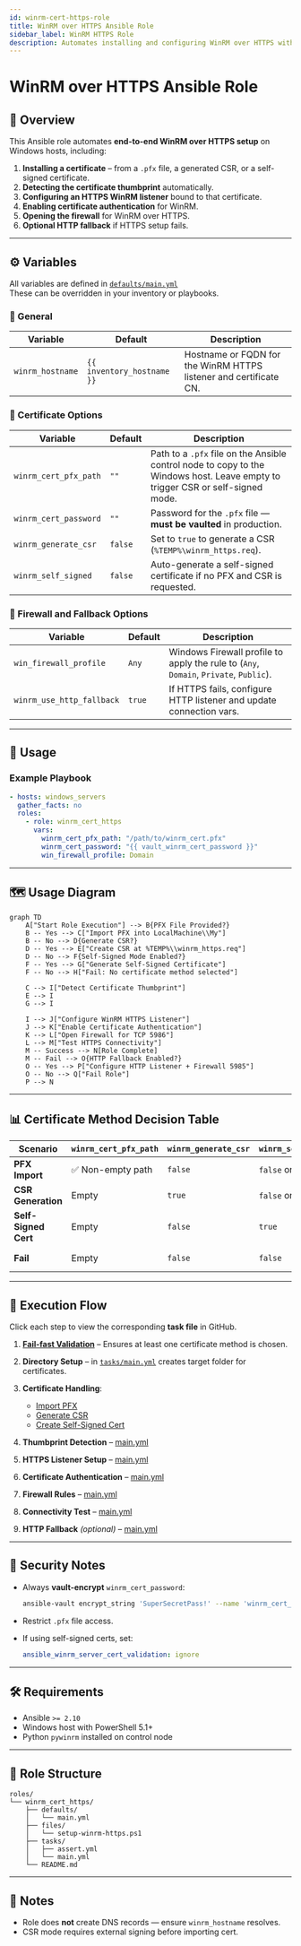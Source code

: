 ```yaml
---
id: winrm-cert-https-role
title: WinRM over HTTPS Ansible Role
sidebar_label: WinRM HTTPS Role
description: Automates installing and configuring WinRM over HTTPS with PFX, CSR, or self-signed certificates, including firewall and listener setup.
---
```


# WinRM over HTTPS Ansible Role

## 📜 Overview
This Ansible role automates **end-to-end WinRM over HTTPS setup** on Windows hosts, including:

1. **Installing a certificate** – from a `.pfx` file, a generated CSR, or a self-signed certificate.
2. **Detecting the certificate thumbprint** automatically.
3. **Configuring an HTTPS WinRM listener** bound to that certificate.
4. **Enabling certificate authentication** for WinRM.
5. **Opening the firewall** for WinRM over HTTPS.
6. **Optional HTTP fallback** if HTTPS setup fails.

---

## ⚙️ Variables

All variables are defined in [`defaults/main.yml`](https://github.com/<your-org>/<your-repo>/blob/main/roles/winrm_cert_https/defaults/main.yml)  
These can be overridden in your inventory or playbooks.

### 🔹 General

| Variable | Default | Description |
|----------|---------|-------------|
| `winrm_hostname` | `{{ inventory_hostname }}` | Hostname or FQDN for the WinRM HTTPS listener and certificate CN. |

### 🔹 Certificate Options

| Variable | Default | Description |
|----------|---------|-------------|
| `winrm_cert_pfx_path` | `""` | Path to a `.pfx` file on the Ansible control node to copy to the Windows host. Leave empty to trigger CSR or self-signed mode. |
| `winrm_cert_password` | `""` | Password for the `.pfx` file — **must be vaulted** in production. |
| `winrm_generate_csr` | `false` | Set to `true` to generate a CSR (`%TEMP%\winrm_https.req`). |
| `winrm_self_signed` | `false` | Auto-generate a self-signed certificate if no PFX and CSR is requested. |

### 🔹 Firewall and Fallback Options

| Variable | Default | Description |
|----------|---------|-------------|
| `win_firewall_profile` | `Any` | Windows Firewall profile to apply the rule to (`Any`, `Domain`, `Private`, `Public`). |
| `winrm_use_http_fallback` | `true` | If HTTPS fails, configure HTTP listener and update connection vars. |

---

## 🚀 Usage

### Example Playbook

```yaml
- hosts: windows_servers
  gather_facts: no
  roles:
    - role: winrm_cert_https
      vars:
        winrm_cert_pfx_path: "/path/to/winrm_cert.pfx"
        winrm_cert_password: "{{ vault_winrm_cert_password }}"
        win_firewall_profile: Domain
````

---

## 🗺 Usage Diagram

```mermaid
graph TD
    A["Start Role Execution"] --> B{PFX File Provided?}
    B -- Yes --> C["Import PFX into LocalMachine\\My"]
    B -- No --> D{Generate CSR?}
    D -- Yes --> E["Create CSR at %TEMP%\\winrm_https.req"]
    D -- No --> F{Self-Signed Mode Enabled?}
    F -- Yes --> G["Generate Self-Signed Certificate"]
    F -- No --> H["Fail: No certificate method selected"]

    C --> I["Detect Certificate Thumbprint"]
    E --> I
    G --> I

    I --> J["Configure WinRM HTTPS Listener"]
    J --> K["Enable Certificate Authentication"]
    K --> L["Open Firewall for TCP 5986"]
    L --> M["Test HTTPS Connectivity"]
    M -- Success --> N[Role Complete]
    M -- Fail --> O{HTTP Fallback Enabled?}
    O -- Yes --> P["Configure HTTP Listener + Firewall 5985"]
    O -- No --> Q["Fail Role"]
    P --> N
```

---

## 📊 Certificate Method Decision Table

| Scenario             | `winrm_cert_pfx_path` | `winrm_generate_csr` | `winrm_self_signed` | Result                                   |
| -------------------- | --------------------- | -------------------- | ------------------- | ---------------------------------------- |
| **PFX Import**       | ✅ Non-empty path      | `false`              | `false` or `true`   | Import `.pfx` into `LocalMachine\My`     |
| **CSR Generation**   | Empty                 | `true`               | `false` or `true`   | Generate CSR at `%TEMP%\winrm_https.req` |
| **Self-Signed Cert** | Empty                 | `false`              | `true`              | Auto-create self-signed cert             |
| **Fail**             | Empty                 | `false`              | `false`             | Fail: no cert method chosen              |

---

## 🔄 Execution Flow

Click each step to view the corresponding **task file** in GitHub.

1. **[Fail-fast Validation](https://github.com/<your-org>/<your-repo>/blob/main/roles/winrm_cert_https/tasks/assert.yml)** – Ensures at least one certificate method is chosen.
2. **Directory Setup** – in [`tasks/main.yml`](https://github.com/<your-org>/<your-repo>/blob/main/roles/winrm_cert_https/tasks/main.yml#L5) creates target folder for certificates.
3. **Certificate Handling**:

   * [Import PFX](https://github.com/<your-org>/<your-repo>/blob/main/roles/winrm_cert_https/tasks/main.yml#L12)
   * [Generate CSR](https://github.com/<your-org>/<your-repo>/blob/main/roles/winrm_cert_https/tasks/main.yml#L25)
   * [Create Self-Signed Cert](https://github.com/<your-org>/<your-repo>/blob/main/roles/winrm_cert_https/tasks/main.yml#L40)
4. **Thumbprint Detection** – [main.yml](https://github.com/<your-org>/<your-repo>/blob/main/roles/winrm_cert_https/tasks/main.yml#L60)
5. **HTTPS Listener Setup** – [main.yml](https://github.com/<your-org>/<your-repo>/blob/main/roles/winrm_cert_https/tasks/main.yml#L80)
6. **Certificate Authentication** – [main.yml](https://github.com/<your-org>/<your-repo>/blob/main/roles/winrm_cert_https/tasks/main.yml#L95)
7. **Firewall Rules** – [main.yml](https://github.com/<your-org>/<your-repo>/blob/main/roles/winrm_cert_https/tasks/main.yml#L110)
8. **Connectivity Test** – [main.yml](https://github.com/<your-org>/<your-repo>/blob/main/roles/winrm_cert_https/tasks/main.yml#L130)
9. **HTTP Fallback** *(optional)* – [main.yml](https://github.com/<your-org>/<your-repo>/blob/main/roles/winrm_cert_https/tasks/main.yml#L150)

---

## 🔐 Security Notes

* Always **vault-encrypt** `winrm_cert_password`:

  ```bash
  ansible-vault encrypt_string 'SuperSecretPass!' --name 'winrm_cert_password'
  ```

* Restrict `.pfx` file access.

* If using self-signed certs, set:

  ```yaml
  ansible_winrm_server_cert_validation: ignore
  ```

---

## 🛠 Requirements

* Ansible `>= 2.10`
* Windows host with PowerShell 5.1+
* Python `pywinrm` installed on control node

---

## 📂 Role Structure

```plaintext
roles/
└── winrm_cert_https/
    ├── defaults/
    │   └── main.yml
    ├── files/
    │   └── setup-winrm-https.ps1
    ├── tasks/
    │   ├── assert.yml
    │   └── main.yml
    └── README.md
```

---

## 📌 Notes

* Role does **not** create DNS records — ensure `winrm_hostname` resolves.
* CSR mode requires external signing before importing cert.
